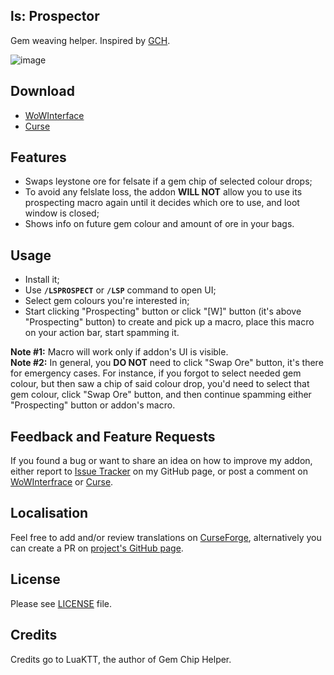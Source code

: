 ## ls: Prospector
Gem weaving helper. Inspired by [GCH](https://mods.curse.com/addons/wow/gem-chip-helper).

![image](https://i.imgur.com/7hMVieM.png)

## Download
- [WoWInterface](https://www.wowinterface.com/downloads/info24353.html)
- [Curse](https://mods.curse.com/addons/wow/261694-ls-prospector)

## Features
- Swaps leystone ore for felsate if a gem chip of selected colour drops;
- To avoid any felslate loss, the addon **WILL NOT** allow you to use its prospecting macro again until it decides which ore to use, and loot window is closed;
- Shows info on future gem colour and amount of ore in your bags.

## Usage
- Install it;
- Use **`/LSPROSPECT`** or **`/LSP`** command to open UI;
- Select gem colours you're interested in;
- Start clicking "Prospecting" button or click "[W]" button (it's above "Prospecting" button) to create and pick up a macro, place this macro on your action bar, start spamming it.

**Note #1:** Macro will work only if addon's UI is visible.</br>
**Note #2:** In general, you **DO NOT** need to click "Swap Ore" button, it's there for emergency cases. For instance, if you forgot to select needed gem colour, but then saw a chip of said colour drop, you'd need to select that gem colour, click "Swap Ore" button, and then continue spamming either "Prospecting" button or addon's macro.

## Feedback and Feature Requests
If you found a bug or want to share an idea on how to improve my addon, either report to [Issue Tracker](https://github.com/ls-/ls_Prospector/issues) on my GitHub page, or post a comment on [WoWInterfrace](https://www.wowinterface.com/downloads/info24353.html#comments) or [Curse](https://mods.curse.com/addons/wow/261694-ls-prospector#comments).

## Localisation
Feel free to add and/or review translations on [CurseForge](https://wow.curseforge.com/projects/ls-prospector/localization), alternatively you can create a PR on [project's GitHub page](https://github.com/ls-/ls_Prospector/pulls).

## License
Please see [LICENSE](https://github.com/ls-/ls_Prospector/blob/master/LICENSE.txt) file.

## Credits
Credits go to LuaKTT, the author of Gem Chip Helper.
